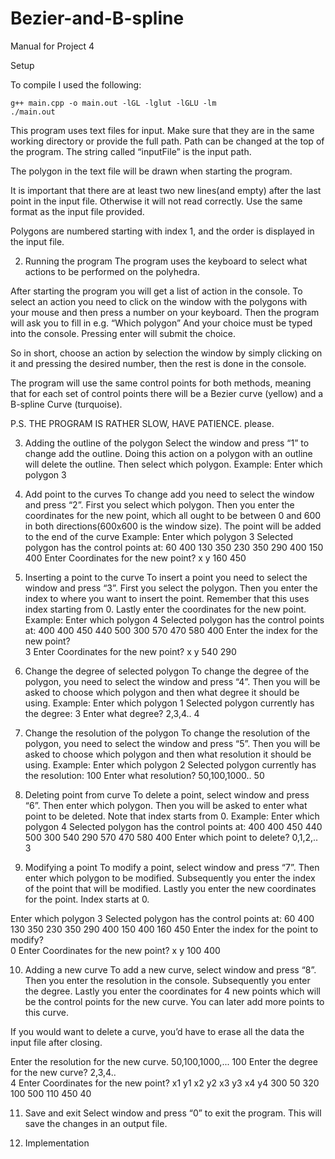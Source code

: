 # Bezier-and-B-spline
Manual for Project 4

Setup

To compile I used the following:
	
	g++ main.cpp -o main.out -lGL -lglut -lGLU -lm
	./main.out

This program uses text files for input. Make sure that they are in the same working directory or provide the full path. Path can be changed at the top of the program. The string called “inputFile” is the input path.

The polygon in the text file will be drawn when starting the program.

It is important that there are at least two new lines(and empty) after the last point in the input file. Otherwise it will not read correctly. Use the same format as the input file provided. 

Polygons are numbered starting with index 1, and the order is displayed in the input file. 

2. Running the program
The program uses the keyboard to select what actions to be performed on the polyhedra. 

After starting the program you will get a list of action in the console. To select an action you need to click on the window with the polygons with your mouse and then press a number on your keyboard. 
Then the program will ask you to fill in e.g. “Which polygon” And your choice must be typed into the console. Pressing enter will submit the choice.

So in short, choose an action by selection the window by simply clicking on it and pressing the desired number, then the rest is done in the console. 

The program will use the same control points for both methods, meaning that for each set of control points there will be a Bezier curve (yellow) and a B-spline Curve (turquoise). 

P.S. THE PROGRAM IS RATHER SLOW, HAVE PATIENCE. please.

3.  Adding the outline of the polygon
Select the window and press “1” to change add the outline. Doing this action on a polygon with an outline will delete the outline. Then select which polygon.
Example:
Enter which polygon 
3

4. Add point to the curves
To change add you need to select the window and press “2”. First you select which polygon. Then you enter the coordinates for the new point, which all ought to be between 0 and 600 in both directions(600x600 is the window size). The point will be added to the end of the curve
Example:
Enter which polygon 
3
Selected polygon has the control points at: 
 60  400
130  350
230  350
290  400
150  400
Enter Coordinates for the new point? x y 
160 450
5. Inserting a point to the curve
To insert a point you need to select the window and press “3”. First you select the polygon. Then you enter the index to where you want to insert the point. Remember that this uses index starting from 0. Lastly enter the coordinates for the new point.
Example:
Enter which polygon 
4
Selected polygon has the control points at: 
 400  400
450  440
500  300
570  470
580  400
Enter the index for the new point?  
3
Enter Coordinates for the new point? x y 
540 290

6. Change the degree of selected polygon
To change the degree of the polygon, you need to select the window and press “4”.
Then you will be asked to choose which polygon and then what degree it should be using.
Example:
Enter which polygon 
1
 Selected polygon currently has the degree: 3
Enter what degree? 2,3,4.. 
4

7. Change the resolution of the polygon
To change the resolution of the polygon, you need to select the window and press “5”.
Then you will be asked to choose which polygon and then what resolution it should be using.
Example:
 Enter which polygon 
 2
 Selected polygon currently has the resolution: 100
 Enter what resolution? 50,100,1000.. 
 50
8. Deleting point from curve
To delete a point, select window and press “6”. Then enter which polygon. Then you will be asked to enter what point to be deleted. Note that index starts from 0. 
Example:
Enter which polygon 
4
Selected polygon has the control points at: 
400  400
450  440
500  300
540  290
570  470
580  400
Enter which point to delete? 0,1,2,.. 
3

9. Modifying a point
To modify a point, select window and press “7”. Then enter which polygon to be modified. Subsequently you enter the index of the point that will be modified. Lastly you enter the new coordinates for the point.  Index starts at 0.

Enter which polygon 
3
Selected polygon has the control points at: 
60  400
130  350
230  350
290  400
150  400
160  450
Enter the index for the point to modify?  
0
Enter Coordinates for the new point? x y 
100 400

10. Adding a new curve
To add a new curve, select window and press “8”. Then you enter the resolution in the console. Subsequently you enter the degree. Lastly you enter the coordinates for 4 new points which will be the control points for the new curve. You can later add more points to this curve. 

If you would want to delete a curve, you’d have to erase all the data the input file after closing. 

 Enter the resolution for the new curve. 50,100,1000,... 
100
Enter the degree for the new curve? 2,3,4..  
4
Enter Coordinates for the new point? x1 y1 x2 y2 x3 y3 x4 y4 
300 50 320 100 500 110 450 40



11. Save and exit
Select window and press “0” to exit the program. This will save the changes in an output file. 

12. Implementation



